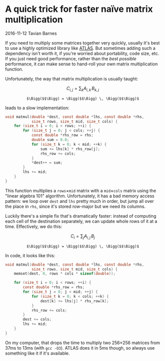 # A quick trick for faster naïve matrix multiplication

<div class="infobar">
    <i class="fa fa-clock-o" aria-hidden="true"></i> 2016-11-12
    <i class="fa fa-user" aria-hidden="true"></i> Tavian Barnes
</div>

If you need to multiply some matrices together very quickly, usually it's best to use a highly optimized library like [ATLAS].
But sometimes adding such a dependency isn't worth it, if you're worried about portability, code size, etc.
If you just need good performance, rather than the *best possible* performance, it can make sense to hand-roll your own matrix multiplication function.

[ATLAS]: http://acts.nersc.gov/atlas/

Unfortunately, the way that matrix multiplication is usually taught:

```math
C_{i,j} = \sum_k A_{i,k} \, B_{k,j}
```

<p style="text-align: center;">
<code>$\Bigg($</code><span id="matrix-slow-C"></span><code>$\Bigg) = \Bigg($</code><span id="matrix-slow-A"></span><code>$\Bigg) \, \Bigg($</code><span id="matrix-slow-B"></span><code>$\Bigg)$</code>
</p>

<style type="text/css">
@keyframes matrix-fade-in {
    from { background-color: var(--bg); }
    to { background-color: var(--fg); }
}

@keyframes matrix-fade-out {
    from { background-color: var(--fg); }
    to { background-color: var(--bg); }
}

.matrix-fade-in {
    background-color: var(--fg);
    animation-name: matrix-fade-in;
    animation-duration: 1s;
}

.matrix-fade-out {
    background-color: var(--bg);
    animation-name: matrix-fade-out;
    animation-duration: 1s;
}

.matrix-faded {
    background-color: var(--bg);
}
</style>

<script type="text/javascript">
function squish(node) {
    node.style.margin = "0";
    node.style.border = "0";
    node.style.padding = "0";
}

function createMatrix(rows, cols, node) {
    var table = document.createElement("table");
    table.style.width = "auto";
    table.style.display = "inline-table";
    table.style.verticalAlign = "middle";
    squish(table);

    var tbody = document.createElement("tbody");
    table.appendChild(tbody);

    var matrix = [];
    for (var i = 0; i < rows; ++i) {
        var tr = document.createElement("tr");
        var row = [];
        for (var j = 0; j < cols; ++j) {
            var td = document.createElement("td");
            td.style.width = 64 / cols + "px";
            td.style.height = 64 / rows + "px";
            td.className = "matrix-faded";
            squish(td);
            tr.appendChild(td);
            row.push(td);
        }
        tbody.appendChild(tr);
        matrix.push(row);
    }

    node.appendChild(table);
    return matrix;
}

var rows = 8;
var mid = 8;
var cols = 8;

var slowC = createMatrix(rows, cols, document.getElementById("matrix-slow-C"));
var slowA = createMatrix(rows, mid, document.getElementById("matrix-slow-A"));
var slowB = createMatrix(mid, cols, document.getElementById("matrix-slow-B"));

var slowI = 0;
var slowJ = 0;
var slowK = -1;

function fade(matrix, oldI, oldJ, newI, newJ) {
    if (oldI != newI || oldJ != newJ) {
        if (oldI >= 0 && oldJ >= 0) {
            matrix[oldI][oldJ].className = "matrix-fade-out";
        }
    }
    matrix[newI][newJ].className = "matrix-fade-in";
}

function slowAnimate() {
    var oldI = slowI;
    var oldJ = slowJ;
    var oldK = slowK;

    ++slowK;
    if (slowK == mid) {
        slowK = 0;
        ++slowJ;
    }
    if (slowJ == cols) {
        slowJ = 0;
        ++slowI;
    }
    if (slowI == rows) {
        slowI = 0;
    }

    fade(slowC, oldI, oldJ, slowI, slowJ);
    fade(slowA, oldI, oldK, slowI, slowK);
    fade(slowB, oldK, oldJ, slowK, slowJ);
}

setInterval(slowAnimate, 125);
</script>

leads to a slow implementation:

```c
void matmul(double *dest, const double *lhs, const double *rhs,
            size_t rows, size_t mid, size_t cols) {
    for (size_t i = 0; i < rows; ++i) {
        for (size_t j = 0; j < cols; ++j) {
            const double *rhs_row = rhs;
            double sum = 0.0;
            for (size_t k = 0; k < mid; ++k) {
                sum += lhs[k] * rhs_row[j];
                rhs_row += cols;
            }
            *dest++ = sum;
        }
        lhs += mid;
    }
}
```

This function multiplies a `rows`×`mid` matrix with a `mid`×`cols` matrix using the "linear algebra 101" algorithm.
Unfortunately, it has a bad memory access pattern: we loop over `dest` and `lhs` pretty much in order, but jump all over the place in `rhs`, since it's stored row-major but we need its columns.

Luckily there's a simple fix that's dramatically faster: instead of computing each cell of the destination separately, we can update whole rows of it at a time.
Effectively, we do this:

```math
C_{i} = \sum_j A_{i,j} \, B_j
```

<p style="text-align: center;">
<code>$\Bigg($</code><span id="matrix-fast-C"></span><code>$\Bigg) = \Bigg($</code><span id="matrix-fast-A"></span><code>$\Bigg) \, \Bigg($</code><span id="matrix-fast-B"></span><code>$\Bigg)$</code>
</p>

<script type="text/javascript">
var fastC = createMatrix(rows, cols, document.getElementById("matrix-fast-C"));
var fastA = createMatrix(rows, mid, document.getElementById("matrix-fast-A"));
var fastB = createMatrix(mid, cols, document.getElementById("matrix-fast-B"));

var fastI = 0;
var fastJ = 0;
var fastK = -1;

function fastAnimate() {
    var oldI = fastI;
    var oldJ = fastJ;
    var oldK = fastK;

    ++fastK;
    if (fastK == cols) {
        fastK = 0;
        ++fastJ;
    }
    if (fastJ == mid) {
        fastJ = 0;
        ++fastI;
    }
    if (fastI == rows) {
        fastI = 0;
    }

    fade(fastC, oldI, oldK, fastI, fastK);
    fade(fastA, oldI, oldJ, fastI, fastJ);
    fade(fastB, oldJ, oldK, fastJ, fastK);
}

setInterval(fastAnimate, 125);
</script>

In code, it looks like this:

```c
void matmul(double *dest, const double *lhs, const double *rhs,
            size_t rows, size_t mid, size_t cols) {
    memset(dest, 0, rows * cols * sizeof(double));

    for (size_t i = 0; i < rows; ++i) {
        const double *rhs_row = rhs;
        for (size_t j = 0; j < mid; ++j) {
            for (size_t k = 0; k < cols; ++k) {
                dest[k] += lhs[j] * rhs_row[k];
            }
            rhs_row += cols;
        }
        dest += cols;
        lhs += mid;
    }
}
```

On my computer, that drops the time to multiply two 256×256 matrices from 37ms to 13ms (with `gcc -O3`).
ATLAS does it in 5ms though, so always use something like it if it's available.
